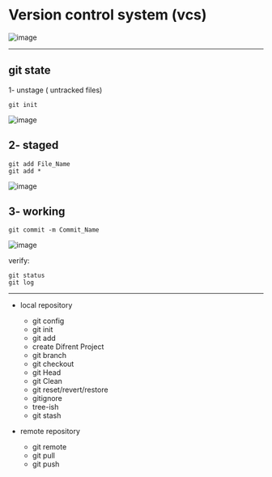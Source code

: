 # Version control system (vcs) 
![image](https://github.com/rezaabedi1365/Devops/assets/117336743/6455c93f-d8e1-4d94-8acc-d172af790592)

-----------------------------------------------------------------
## git state



1- unstage ( untracked files)
```
git init
```
![image](https://github.com/rezaabedi1365/Devops/assets/117336743/3c2ab70e-8a9e-4425-9d91-755f8dc5196b)

## 2- staged 
```
git add File_Name
git add *
```
![image](https://github.com/rezaabedi1365/Devops/assets/117336743/8ac3ffac-cf53-492a-a531-7dfb57fda439)


## 3- working
```
git commit -m Commit_Name
```
![image](https://github.com/rezaabedi1365/Devops/assets/117336743/c4e51818-d42d-4a69-84a7-85faeec49892)


verify:
```
git status
git log
```
---------------------------------------------------------------------
* local repository
  - git config
  - git init
  - git add
  - create Difrent Project 
  - git branch 
  - git checkout 
  - git Head 
  - git Clean 
  - git reset/revert/restore 
  - gitignore 
  - tree-ish 
  - git stash 


* remote repository
  - git remote 
  - git pull 
  - git push 

 
